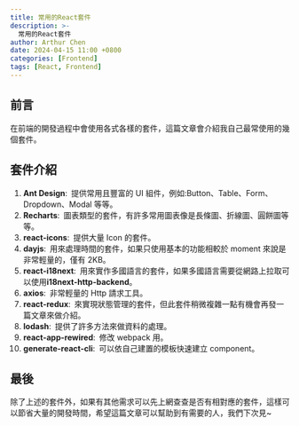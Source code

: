 ```yaml
---
title: 常用的React套件
description: >-
  常用的React套件
author: Arthur Chen
date: 2024-04-15 11:00 +0800
categories: [Frontend]
tags: [React, Frontend]
---
```


## 前言

在前端的開發過程中會使用各式各樣的套件，這篇文章會介紹我自己最常使用的幾個套件。

## 套件介紹

1. **Ant Design**:&ensp;提供常用且豐富的 UI 組件，例如:Button、Table、Form、Dropdown、Modal 等等。
2. **Recharts**:&ensp;圖表類型的套件，有許多常用圖表像是長條圖、折線圖、圓餅圖等等。
3. **react-icons**:&ensp;提供大量 Icon 的套件。
4. **dayjs**:&ensp;用來處理時間的套件，如果只使用基本的功能相較於 moment 來說是非常輕量的，僅有 2KB。
5. **react-i18next**:&ensp;用來實作多國語言的套件，如果多國語言需要從網路上拉取可以使用**i18next-http-backend**。
6. **axios**:&ensp;非常輕量的 Http 請求工具。
7. **react-redux**:&ensp;來實現狀態管理的套件，但此套件稍微複雜一點有機會再發一篇文章來做介紹。
8. **lodash**:&ensp;提供了許多方法來做資料的處理。
9. **react-app-rewired**:&ensp;修改 webpack 用。
10. **generate-react-cli**:&ensp;可以依自己建置的模板快速建立 component。

## 最後

除了上述的套件外，如果有其他需求可以先上網查查是否有相對應的套件，這樣可以節省大量的開發時間，希望這篇文章可以幫助到有需要的人，我們下次見~
